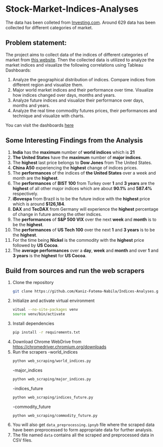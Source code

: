 # Stock-Market-Indices-Analyses
The data has been colleted from [Investing.com](https://www.investing.com/). Around 629 data has been collected for different categories of market.

## Problem statement:
The project aims to collect data of the indices of different categories of market from [this website](https://www.investing.com/indices/world-indices).
Then the collected data is utilized to analyze the market indices and visualize the following correlations using Tableau Dashboards:

1. Analyze the geographical distribution of indices. Compare indices from different region and visualize them.
2. Major world market indices and their performance over time. Visualize how indices changed over days, months and years.
3. Analyze future indices and visualize their performance over days, months and years.
4. Analyze the real time commodity futures prices, their performances and technique and visualize with charts.

You can visit the dashboards [here](https://public.tableau.com/app/profile/kaniz.fatema.nabila/viz/CommodityFutureIndices/WorldIndices)


## Some Interesting Findings from the Analysis
1. **India** has the **maximum** number of **world indices** which is **21**
1. **The United States** have the **maximum** number of **major indices**.
2. The **highest** last price belongs to **Dow Jones** from The United States.
3. **China A50** experiencing the **highest** change of indices prices.
4. The **performances** of the indices of **the United States** over a week and month are the **highest**.
5. The **performances** of **BIST 100** from Turkey over **1** and **3 years** are the **highest** of all other major indices which are about **90.1%** and **587.4%** respectively.
6. **iBovespa** from Brazil is to be the future indice with the **highest** price which is around **$126,184**.
7. **DAX** and **TecDAX** from Germany will experience the **highest** percentage of change in future among the other indices.
8. The **performances** of **S&P 500 VIX** over the next **week** and **month** is to be the **highest**.
9. The **performances** of **US Tech 100** over the next **1** and **3 years** is to be the **highest**.
10. For the time being **Nickel** is the commodity with the **highest** price followed by **US Cocoa**.
11. The **average performances** over a **day**, **week** and **month** and over **1** and **3 years** is the **highest** for **US Cocoa**.
     
## Build from sources and run the web scrapers
1. Clone the repository
   ```bash
   git clone https://github.com/Kaniz-Fatema-Nabila/Indices-Analyses.git
   ```
2. Initialize and activate virtual environment
   ```bash
   vitual --no-site-packages venv
   source venv/bin/activate
   ```
3. Install dependencies
   ```bash
   pip install -r requirements.txt
   ```
4. Download Chrome WebDrive from https://chromedriver.chromium.org/downloads
5. Run the scrapers
   -world_indices
   ```bash
   python web_scraping/world_indices.py
   ```
   -major_indices
    ```bash
   python web_scraping/major_indices.py
   ```
     -indices_future
    ```bash
   python web_scraping/indices_future.py
   ```
     -commodity_future
    ```bash
   python web_scraping/commodity_future.py
   ```
6. You will also get `data_preprocessing.ipnyb` file where the scraped data have been preprocessed to form appropriate data for further analysis.
7. The file named `data` contains all the scraped and preprocessed data in CSV files.     
